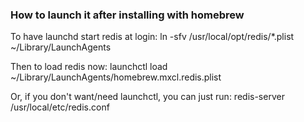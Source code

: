 ### How to launch it after installing with **homebrew**

To have launchd start redis at login:
    ln -sfv /usr/local/opt/redis/*.plist ~/Library/LaunchAgents

Then to load redis now:
    launchctl load ~/Library/LaunchAgents/homebrew.mxcl.redis.plist

Or, if you don't want/need launchctl, you can just run:
    redis-server /usr/local/etc/redis.conf
